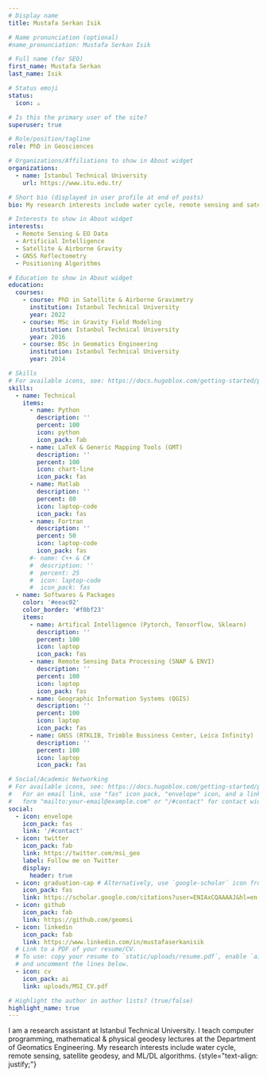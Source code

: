 ```yaml
---
# Display name
title: Mustafa Serkan Isik

# Name pronunciation (optional)
#name_pronunciation: Mustafa Serkan Isik

# Full name (for SEO)
first_name: Mustafa Serkan
last_name: Isik

# Status emoji
status:
  icon: ☕️

# Is this the primary user of the site?
superuser: true

# Role/position/tagline
role: PhD in Geosciences

# Organizations/Affiliations to show in About widget
organizations:
  - name: Istanbul Technical University
    url: https://www.itu.edu.tr/

# Short bio (displayed in user profile at end of posts)
bio: My research interests include water cycle, remote sensing and satellite geodesy, and ML/DL algorithms.

# Interests to show in About widget
interests:
  - Remote Sensing & EO Data
  - Artificial Intelligence
  - Satellite & Airborne Gravity
  - GNSS Reflectometry
  - Positioning Algorithms

# Education to show in About widget
education:
  courses:
    - course: PhD in Satellite & Airborne Gravimetry
      institution: Istanbul Technical University
      year: 2022
    - course: MSc in Gravity Field Modeling
      institution: Istanbul Technical University
      year: 2016
    - course: BSc in Geomatics Engineering
      institution: Istanbul Technical University
      year: 2014

# Skills
# For available icons, see: https://docs.hugoblox.com/getting-started/page-builder/#icons
skills:
  - name: Technical
    items:
      - name: Python
        description: ''
        percent: 100
        icon: python
        icon_pack: fab
      - name: LaTeX & Generic Mapping Tools (GMT)
        description: ''
        percent: 100
        icon: chart-line
        icon_pack: fas
      - name: Matlab
        description: ''
        percent: 80
        icon: laptop-code
        icon_pack: fas
      - name: Fortran
        description: ''
        percent: 50
        icon: laptop-code
        icon_pack: fas
      #- name: C++ & C#
      #  description: ''
      #  percent: 25
      #  icon: laptop-code
      #  icon_pack: fas
  - name: Softwares & Packages
    color: '#eeac02'
    color_border: '#f0bf23'
    items:
      - name: Artifical Intelligence (Pytorch, Tensorflow, Sklearn)
        description: ''
        percent: 100
        icon: laptop
        icon_pack: fas
      - name: Remote Sensing Data Processing (SNAP & ENVI)
        description: ''
        percent: 100
        icon: laptop
        icon_pack: fas
      - name: Geographic Information Systems (QGIS)
        description: ''
        percent: 100
        icon: laptop
        icon_pack: fas
      - name: GNSS (RTKLIB, Trimble Bussiness Center, Leica Infinity)
        description: ''
        percent: 100
        icon: laptop
        icon_pack: fas

# Social/Academic Networking
# For available icons, see: https://docs.hugoblox.com/getting-started/page-builder/#icons
#   For an email link, use "fas" icon pack, "envelope" icon, and a link in the
#   form "mailto:your-email@example.com" or "/#contact" for contact widget.
social:
  - icon: envelope
    icon_pack: fas
    link: '/#contact'
  - icon: twitter
    icon_pack: fab
    link: https://twitter.com/msi_geo
    label: Follow me on Twitter
    display:
      header: true
  - icon: graduation-cap # Alternatively, use `google-scholar` icon from `ai` icon pack
    icon_pack: fas
    link: https://scholar.google.com/citations?user=ENIAxCQAAAAJ&hl=en
  - icon: github
    icon_pack: fab
    link: https://github.com/geomsi
  - icon: linkedin
    icon_pack: fab
    link: https://www.linkedin.com/in/mustafaserkanisik
  # Link to a PDF of your resume/CV.
  # To use: copy your resume to `static/uploads/resume.pdf`, enable `ai` icons in `params.yaml`,
  # and uncomment the lines below.
  - icon: cv
    icon_pack: ai
    link: uploads/MSI_CV.pdf

# Highlight the author in author lists? (true/false)
highlight_name: true
---
```


I am a research assistant at Istanbul Technical University. I teach computer programming, mathematical & physical geodesy lectures at the Department of Geomatics Engineering. My research interests include water cycle, remote sensing, satellite geodesy, and ML/DL algorithms.
{style="text-align: justify;"}
